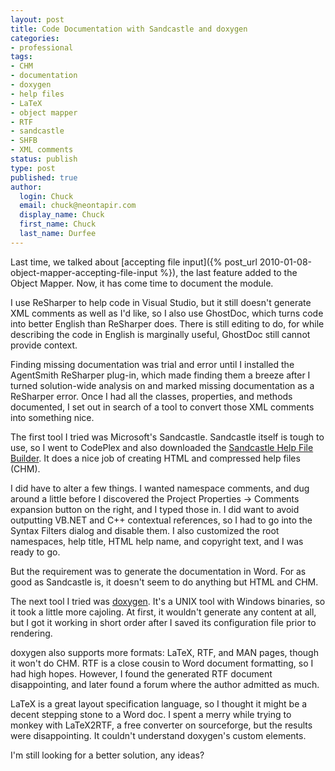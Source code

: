 ```yaml
---
layout: post
title: Code Documentation with Sandcastle and doxygen
categories:
- professional
tags:
- CHM
- documentation
- doxygen
- help files
- LaTeX
- object mapper
- RTF
- sandcastle
- SHFB
- XML comments
status: publish
type: post
published: true
author:
  login: Chuck
  email: chuck@neontapir.com
  display_name: Chuck
  first_name: Chuck
  last_name: Durfee
---
```

Last time, we talked about [accepting file input]({% post_url 2010-01-08-object-mapper-accepting-file-input %}), the last feature added to the Object Mapper. Now, it has come time to document the module.

I use ReSharper to help code in Visual Studio, but it still doesn't generate XML comments as well as I'd like, so I also use GhostDoc, which turns code into better English than ReSharper does. There is still editing to do, for while describing the code in English is marginally useful, GhostDoc still cannot provide context.

Finding missing documentation was trial and error until I installed the AgentSmith ReSharper plug-in, which made finding them a breeze after I turned solution-wide analysis on and marked missing documentation as a ReSharper error. Once I had all the classes, properties, and methods documented, I set out in search of a tool to convert those XML comments into something nice.

The first tool I tried was Microsoft's Sandcastle. Sandcastle itself is tough to use, so I went to CodePlex and also downloaded the [Sandcastle Help File Builder](http://www.codeplex.com/SHFB). It does a nice job of creating HTML and compressed help files (CHM).

I did have to alter a few things. I wanted namespace comments, and dug around a little before I discovered the Project Properties -> Comments expansion button on the right, and I typed those in. I did want to avoid outputting VB.NET and C++ contextual references, so I had to go into the Syntax Filters dialog and disable them. I also customized the root namespaces, help title, HTML help name, and copyright text, and I was ready to go.

But the requirement was to generate the documentation in Word. For as good as Sandcastle is, it doesn't seem to do anything but HTML and CHM.

The next tool I tried was [doxygen](http://www.doxygen.org/). It's a UNIX tool with Windows binaries, so it took a little more cajoling. At first, it wouldn't generate any content at all, but I got it working in short order after I saved its configuration file prior to rendering.

doxygen also supports more formats: LaTeX, RTF, and MAN pages, though it won't do CHM. RTF is a close cousin to Word document formatting, so I had high hopes. However, I found the generated RTF document disappointing, and later found a forum where the author admitted as much.

LaTeX is a great layout specification language, so I thought it might be a decent stepping stone to a Word doc. I spent a merry while trying to monkey with LaTeX2RTF, a free converter on sourceforge, but the results were disappointing. It couldn't understand doxygen's custom elements.

I'm still looking for a better solution, any ideas?
